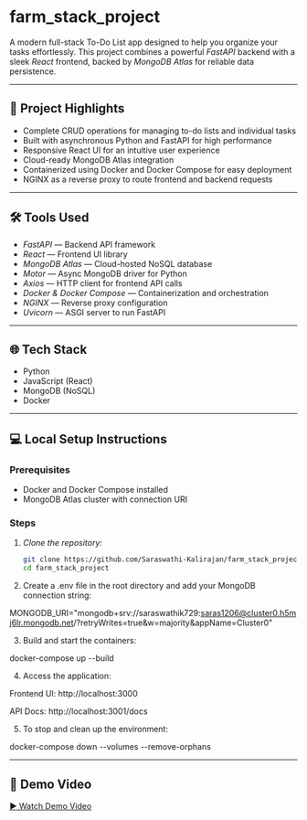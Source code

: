 # farm_stack_project

A modern full-stack To-Do List app designed to help you organize your tasks effortlessly. This project combines a powerful *FastAPI* backend with a sleek *React* frontend, backed by *MongoDB Atlas* for reliable data persistence.

---

## 🚀 Project Highlights

- Complete CRUD operations for managing to-do lists and individual tasks  
- Built with asynchronous Python and FastAPI for high performance  
- Responsive React UI for an intuitive user experience  
- Cloud-ready MongoDB Atlas integration  
- Containerized using Docker and Docker Compose for easy deployment  
- NGINX as a reverse proxy to route frontend and backend requests  

---

## 🛠 Tools Used

- *FastAPI* — Backend API framework  
- *React* — Frontend UI library  
- *MongoDB Atlas* — Cloud-hosted NoSQL database  
- *Motor* — Async MongoDB driver for Python  
- *Axios* — HTTP client for frontend API calls  
- *Docker & Docker Compose* — Containerization and orchestration  
- *NGINX* — Reverse proxy configuration  
- *Uvicorn* — ASGI server to run FastAPI  

---

## 🌐 Tech Stack

- Python  
- JavaScript (React)  
- MongoDB (NoSQL)  
- Docker  

---

## 💻 Local Setup Instructions

### Prerequisites

- Docker and Docker Compose installed  
- MongoDB Atlas cluster with connection URI  

### Steps

1. *Clone the repository:*

   ```bash
   git clone https://github.com/Saraswathi-Kalirajan/farm_stack_project.git
   cd farm_stack_project
 2. Create a .env file in the root directory and add your MongoDB connection string:

MONGODB_URI="mongodb+srv://saraswathik729:saras1206@cluster0.h5mj6lr.mongodb.net/?retryWrites=true&w=majority&appName=Cluster0"


3. Build and start the containers:

docker-compose up --build


4. Access the application:

Frontend UI: http://localhost:3000

API Docs: http://localhost:3001/docs



5. To stop and clean up the environment:

docker-compose down --volumes --remove-orphans




---

## 🎥 Demo Video

[▶ Watch Demo Video](https://drive.google.com/file/d/1VfS1wss6cCpvAadN7TOJMkVHM9NN13_0/view?usp=drivesdk)
  
